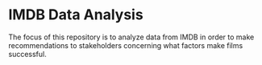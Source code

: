 # IMDB Data Analysis
 The focus of this repository is to analyze data from IMDB in order to make recommendations to stakeholders concerning what factors make films successful.
